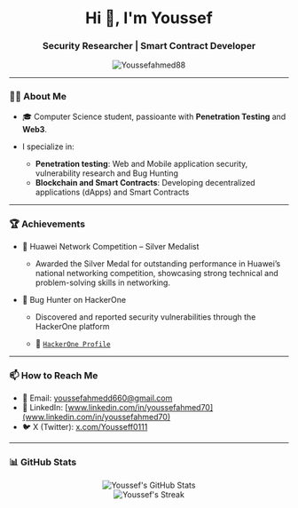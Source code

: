 <h1 align="center">Hi 👋, I'm Youssef</h1>
<h3 align="center">Security Researcher | Smart Contract Developer</h3>

<p align="center">
  <img src="https://komarev.com/ghpvc/?username=Youssefahmed88&label=Profile%20views&color=0e75b6&style=flat" alt="Youssefahmed88" />
</p>

---

### 👨‍💻 About Me

- 🎓 Computer Science student, passioante with **Penetration Testing** and **Web3**.

-  I specialize in:
    - **Penetration testing**: Web and Mobile application security, vulnerability research and Bug Hunting
    - **Blockchain and Smart Contracts**: Developing decentralized applications (dApps) and Smart Contracts

---
### 🏆 Achievements

  - 🥈 Huawei Network Competition – Silver Medalist
    - Awarded the Silver Medal for outstanding performance in Huawei’s national networking competition, showcasing strong technical and problem-solving skills in networking.
   
  - 🐞 Bug Hunter on HackerOne
    - Discovered and reported security vulnerabilities through the HackerOne platform

    - 🔗 [`HackerOne Profile`](https://hackerone.com/0xyousseff)

---

### 📫 How to Reach Me

- 📧 Email: [youssefahmedd660@gmail.com](mailto:youssefahmedd660@gmail.com)
- 🔗 LinkedIn: [www.linkedin.com/in/youssefahmed70](www.linkedin.com/in/youssefahmed70)
- 🐦 X (Twitter): [x.com/Yousseff0111](https://x.com/Yousseff0111)

---

### 📊 GitHub Stats

<p align="center">
  <img src="https://github-readme-stats.vercel.app/api?username=Youssefahmed88&show_icons=true&theme=radical" alt="Youssef's GitHub Stats" />
  <br />
  <img src="https://github-readme-streak-stats.herokuapp.com/?user=Youssefahmed88&theme=radical" alt="Youssef's Streak" />
</p>
